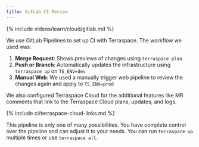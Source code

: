 ```yaml
---
title: GitLab CI Review
---
```


{% include videos/learn/cloud/gitlab.md %}

We use GitLab Pipelines to set up CI with Terraspace. The workflow we used was:

1. **Merge Request**: Shows previews of changes using `terraspace plan`
2. **Push or Branch**: Automatically updates the infrastructure using `terraspace up` on `TS_ENV=dev`
3. **Manual Web**: We used a manually trigger web pipeline to review the changes again and apply to `TS_ENV=prod`

We also configured Terraspace Cloud for the additional features like MR comments that link to the Terraspace Cloud plans, updates, and logs.

{% include ci/terraspace-cloud-links.md %}

This pipeline is only one of many possibilities. You have complete control over the pipeline and can adjust it to your needs. You can run `terraspace up` multiple times or use `terraspace all`.
